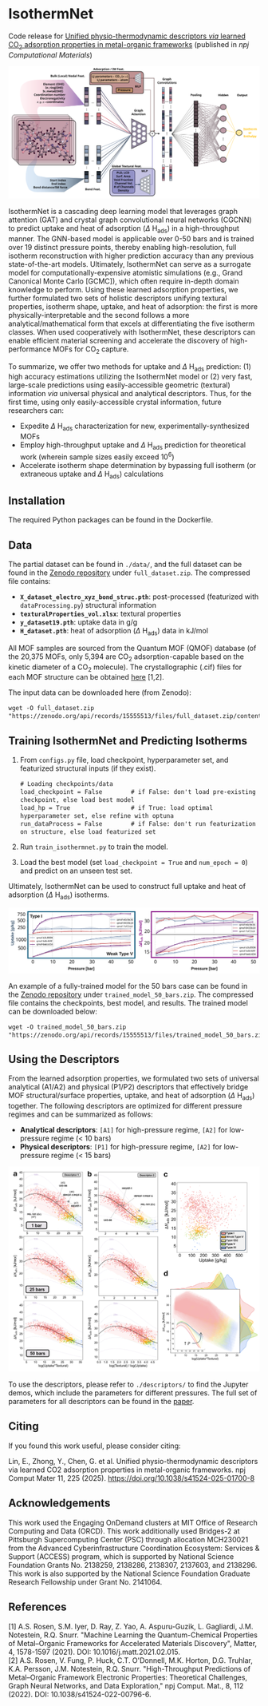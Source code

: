 # IsothermNet
Code release for [Unified physio-thermodynamic descriptors *via* learned CO<sub>2</sub> adsorption properties in metal-organic frameworks](https://www.nature.com/articles/s41524-025-01700-8) (published in *npj Computational Materials*)

![Alt text](figs/main.svg)

IsothermNet is a cascading deep learning model that leverages graph attention (GAT) and crystal graph convolutional neural networks (CGCNN) to predict uptake and heat of adsorption ($\Delta$ H<sub>ads</sub>) in a high-throughput manner. The GNN-based model is applicable over 0-50 bars and is trained over 19 distinct pressure points, thereby enabling high-resolution, full isotherm reconstruction with higher prediction accuracy than any previous state-of-the-art models. Ultimately, IsothermNet can serve as a surrogate model for computationally-expensive atomistic simulations (e.g., Grand Canonical Monte Carlo [GCMC]), which often require in-depth domain knowledge to perform. Using these learned adsorption properties, we further formulated two sets of holistic descriptors unifying textural properties, isotherm shape, uptake, and heat of adsorption: the first is more physically-interpretable and the second follows a more analytical/mathematical form that excels at differentiating the five isotherm classes. When used cooperatively with IsothermNet, these descriptors can enable efficient material screening and accelerate the discovery of high-performance MOFs for CO<sub>2</sub> capture.

To summarize, we offer two methods for uptake and $\Delta$ H<sub>ads</sub> prediction: (1) high accuracy estimations utilizing the IsothermNet model or (2) very fast, large-scale predictions using easily-accessible geometric (textural) information *via* universal physical and analytical descriptors. Thus, for the first time, using only easily-accessible crystal information, future researchers can: 
- Expedite $\Delta$ H<sub>ads</sub> characterization for new, experimentally-synthesized MOFs
- Employ high-throughput uptake and $\Delta$ H<sub>ads</sub> prediction for theoretical work (wherein sample sizes easily exceed 10<sup>6</sup>)
- Accelerate isotherm shape determination by bypassing full isotherm (or extraneous uptake and $\Delta$ H<sub>ads</sub>) calculations

## Installation

The required Python packages can be found in the Dockerfile. 

## Data

The partial dataset can be found in ```./data/```, and the full dataset can be found in the [Zenodo repository](https://zenodo.org/records/15555513) under ```full_dataset.zip```. The compressed file contains: 
- **```X_dataset_electro_xyz_bond_struc.pth```**: post-processed (featurized with ```dataProcessing.py```) structural information
- **```texturalProperties_vol.xlsx```**: textural properties
- **```y_dataset19.pth```**: uptake data in g/g
- **```H_dataset.pth```**: heat of adsorption ($\Delta$ H<sub>ads</sub>) data in kJ/mol

All MOF samples are sourced from the Quantum MOF (QMOF) database (of the 20,375 MOFs, only 5,394 are CO<sub>2</sub> adsorption-capable based on the kinetic diameter of a CO<sub>2</sub> molecule). The crystallographic (.cif) files for each MOF structure can be obtained [here](https://github.com/Andrew-S-Rosen/QMOF/) [1,2].

The input data can be downloaded here (from Zenodo):
```
wget -O full_dataset.zip "https://zenodo.org/api/records/15555513/files/full_dataset.zip/content"
```

## Training IsothermNet and Predicting Isotherms

1. From ```configs.py``` file, load checkpoint, hyperparameter set, and featurized structural inputs (if they exist). 
   
   ```
   # Loading checkpoints/data
   load_checkpoint = False        # if False: don't load pre-existing checkpoint, else load best model
   load_hp = True                 # if True: load optimal hyperparameter set, else refine with optuna
   run_dataProcess = False        # if False: don't run featurization on structure, else load featurized set
   ```
2. Run ```train_isothermnet.py``` to train the model.
3. Load the best model (set ```load_checkpoint = True``` and ```num_epoch = 0```) and predict on an unseen test set.

Ultimately, IsothermNet can be used to construct full uptake and heat of adsorption ($\Delta$ H<sub>ads</sub>) isotherms.

![Alt text](figs/fig6.svg)

An example of a fully-trained model for the 50 bars case can be found in the [Zenodo repository](https://zenodo.org/records/15555513) under ```trained_model_50_bars.zip```. The compressed file contains the checkpoints, best model, and results. The trained model can be downloaded below:
```
wget -O trained_model_50_bars.zip "https://zenodo.org/api/records/15555513/files/trained_model_50_bars.zip/content"
```

## Using the Descriptors

From the learned adsorption properties, we formulated two sets of universal analytical (A1/A2) and physical (P1/P2) descriptors that effectively bridge MOF structural/surface properties, uptake, and heat of adsorption ($\Delta$ H<sub>ads</sub>) together. The following descriptors are optimized for different pressure regimes and can be summarized as follows: 
- **Analytical descriptors**: ```[A1]``` for high-pressure regime, ```[A2]``` for low-pressure regime (< 10 bars)
- **Physical descriptors**: ```[P1]``` for high-pressure regime, ```[A2]``` for low-pressure regime (< 15 bars)

![Alt text](figs/fig4.png)

To use the descriptors, please refer to ```./descriptors/``` to find the Jupyter demos, which include the parameters for different pressures. The full set of parameters for all descriptors can be found in the [paper](https://www.nature.com/articles/s41524-025-01700-8). 

## Citing

If you found this work useful, please consider citing: 

Lin, E., Zhong, Y., Chen, G. et al. Unified physio-thermodynamic descriptors via learned CO2 adsorption properties in metal-organic frameworks. npj Comput Mater 11, 225 (2025). https://doi.org/10.1038/s41524-025-01700-8

## Acknowledgements

This work used the Engaging OnDemand clusters at MIT Office of Research Computing and Data (ORCD). This work additionally used Bridges-2 at Pittsburgh Supercomputing Center (PSC) through allocation MCH230021 from the Advanced Cyberinfrastructure Coordination Ecosystem: Services & Support (ACCESS) program, which is supported by National Science Foundation Grants No. 2138259, 2138286, 2138307, 2137603, and 2138296. This work is also supported by the National Science Foundation Graduate Research Fellowship under Grant No. 2141064. 

## References

[1] A.S. Rosen, S.M. Iyer, D. Ray, Z. Yao, A. Aspuru-Guzik, L. Gagliardi, J.M. Notestein, R.Q. Snurr. "Machine Learning the Quantum-Chemical Properties of Metal–Organic Frameworks for Accelerated Materials Discovery", Matter, 4, 1578-1597 (2021). DOI: 10.1016/j.matt.2021.02.015.  
[2] A.S. Rosen, V. Fung, P. Huck, C.T. O'Donnell, M.K. Horton, D.G. Truhlar, K.A. Persson, J.M. Notestein, R.Q. Snurr. "High-Throughput Predictions of Metal–Organic Framework Electronic Properties: Theoretical Challenges, Graph Neural Networks, and Data Exploration," npj Comput. Mat., 8, 112 (2022). DOI: 10.1038/s41524-022-00796-6.
